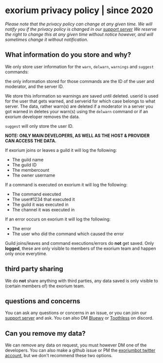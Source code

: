 # exorium privacy policy | since 2020
*Please note that the privacy policy can change at any given time. We will notify you if the privacy policy is changed in our [support server](https://discord.gg/CEHkNky)*
*We reserve the right to change this at any given time without notice however, and will sometimes change it without notification.*

## What information do you store and why?


We only store user information for the `warn`, `delwarn`, `warnings` and `suggest` commands:

the only information stored for those commands are the ID of the user and moderator, and the server ID.

We store this information so warnings are saved until deleted.
userid is used for the user that gets warned, and serverid for which case belongs to what server.
The data, rather warn(s) are deleted if a moderator in a server you got warned in deletes your warn(s) using the `delwarn` command or if an exorium developer removes the data.

`suggest` will only store the user ID. 

**NOTE: ONLY MAIN DEVELOPERS, AS WELL AS THE HOST & PROVIDER CAN ACCESS THE DATA.**

If exorium joins or leaves a guild it will log the following:
- The guild name
- The guild ID
- The membercount
- The owner username

If a command is executed on exorium it will log the following:
- The command executed
- The user#1234 that executed it
- The guild it was executed in
- The channel it was executed in

If an error occurs on exorium it will log the following:
- The error
- The user who did the command which caused the error

Guild joins/leaves and command executions/errors do **not** get saved. Only **logged**, these are only visible to members of the exorium team and happen only once everytime.

## third party sharing
We do **not** share anything with third parties, any data saved is only visible to (certain members of) the exorium team.


## questions and concerns
You can ask any questions or concerns in an issue, or you can join our [support server](https://discord.gg/CEHkNky) and ask. You can also DM [Bluewy](https://discord.com/users/698080201158033409) or [Toothless](https://discord.com/users/341988909363757057) on discord.

## Can you remove my data?
We can remove any data on request, you must however DM one of the developers. You can also make a github issue or PM the [exoriumbot twitter account](https://twitter.com/exoriumbot), but we don't recommend these two options. 
